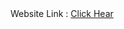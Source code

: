 <span>
  Website Link :
</span>
<a href="https://mohammedbilal7693.github.io/Spotify/">Click Hear</a>

